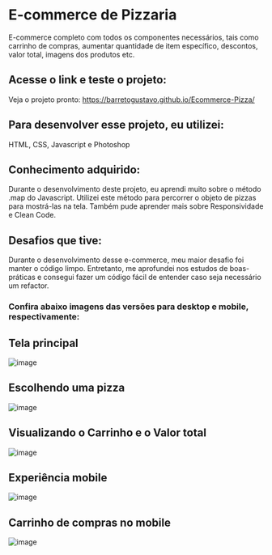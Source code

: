 # E-commerce de Pizzaria
E-commerce completo com todos os componentes necessários, tais como carrinho de compras, aumentar quantidade de item específico, descontos, valor total, imagens dos produtos etc.

## Acesse o link e teste o projeto:

Veja o projeto pronto: https://barretogustavo.github.io/Ecommerce-Pizza/

## Para desenvolver esse projeto, eu utilizei:

HTML, CSS, Javascript e Photoshop

## Conhecimento adquirido:

Durante o desenvolvimento deste projeto, eu aprendi muito sobre o método .map do Javascript. Utilizei este método para percorrer o objeto de pizzas para mostrá-las na tela. Também pude aprender mais sobre Responsividade e Clean Code.

## Desafios que tive:

Durante o desenvolvimento desse e-commerce, meu maior desafio foi manter o código limpo. Entretanto, me aprofundei nos estudos de boas-práticas e consegui fazer um código fácil de entender caso seja necessário um refactor.



### Confira abaixo imagens das versões para desktop e mobile, respectivamente:

## Tela principal

![image](https://user-images.githubusercontent.com/81381789/144499303-2941ceef-a0fc-4ac6-9c9a-b19fda60c7bd.png)

## Escolhendo uma pizza

![image](https://user-images.githubusercontent.com/81381789/144499371-a2d763a5-0993-4515-87fb-4c8260b31b8a.png)

## Visualizando o Carrinho e o Valor total

![image](https://user-images.githubusercontent.com/81381789/144499571-536336a4-4991-429f-93e7-01a0110403e5.png)

## Experiência mobile

![image](https://user-images.githubusercontent.com/81381789/144499644-2a10cbc4-5dc5-4512-9798-edf0f1831dd0.png)

## Carrinho de compras no mobile

![image](https://user-images.githubusercontent.com/81381789/144499743-c1ad9a10-c9e5-47df-bcb3-19690c3403c4.png)
